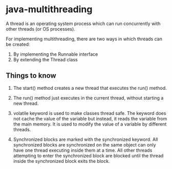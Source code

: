 # java-multithreading

A thread is an operating system process which can run concurrently with other threads (or OS processes).

For implementing multithreading, there are two ways in which threads can be created:
1. By implementing the Runnable interface
2. By extending the Thread class

## Things to know
1. The start() method creates a new thread that executes the run() method.
   
2. The run() method just executes in the current thread, without starting a new thread.
   
3. volatile keyword is used to make classes thread safe. The keyword does not cache the value 
   of the variable but instead, it reads the variable from the main memory. It is used to modify 
   the value of a variable by different threads.
   
4. Synchronized blocks are marked with the synchronized keyword. All synchronized blocks are synchronized on the same 
   object can only have one thread executing inside them at a time. All other threads attempting to enter 
   the synchronized block are blocked until the thread inside the synchronized block exits the block.
   

